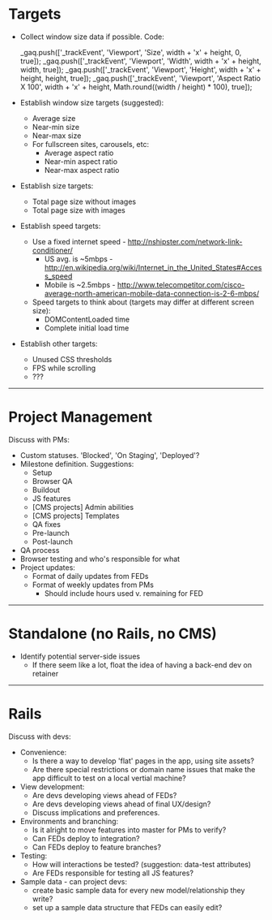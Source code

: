 # Targets

* Collect window size data if possible. Code:

    _gaq.push(['_trackEvent', 'Viewport', 'Size',               width + 'x' + height, 0, true]);
    _gaq.push(['_trackEvent', 'Viewport', 'Width',              width + 'x' + height, width, true]);
    _gaq.push(['_trackEvent', 'Viewport', 'Height',             width + 'x' + height, height, true]);
    _gaq.push(['_trackEvent', 'Viewport', 'Aspect Ratio X 100', width + 'x' + height, Math.round((width / height) * 100), true]);

* Establish window size targets (suggested):
  * Average size
  * Near-min size
  * Near-max size
  * For fullscreen sites, carousels, etc:
    * Average aspect ratio
    * Near-min aspect ratio
    * Near-max aspect ratio
* Establish size targets:
  * Total page size without images
  * Total page size with images
* Establish speed targets:
  * Use a fixed internet speed - http://nshipster.com/network-link-conditioner/
    * US avg. is ~5mbps - http://en.wikipedia.org/wiki/Internet_in_the_United_States#Access_speed
    * Mobile is ~2.5mbps - http://www.telecompetitor.com/cisco-average-north-american-mobile-data-connection-is-2-6-mbps/
  * Speed targets to think about (targets may differ at different screen size):
    * DOMContentLoaded time
    * Complete initial load time
* Establish other targets:
  * Unused CSS thresholds
  * FPS while scrolling
  * ???

<hr>

# Project Management

Discuss with PMs:

* Custom statuses. 'Blocked', 'On Staging', 'Deployed'?
* Milestone definition. Suggestions:
  * Setup
  * Browser QA
  * Buildout
  * JS features
  * [CMS projects] Admin abilities
  * [CMS projects] Templates
  * QA fixes
  * Pre-launch
  * Post-launch
* QA process
* Browser testing and who's responsible for what
* Project updates:
  * Format of daily updates from FEDs
  * Format of weekly updates from PMs
    * Should include hours used v. remaining for FED

<hr>

# Standalone (no Rails, no CMS)

* Identify potential server-side issues
  * If there seem like a lot, float the idea of having a back-end dev on retainer

<hr>

# Rails

Discuss with devs:

* Convenience:
  * Is there a way to develop 'flat' pages in the app, using site assets?
  * Are there special restrictions or domain name issues that make the app difficult to test on a local vertial machine?
* View development:
  * Are devs developing views ahead of FEDs?
  * Are devs developing views ahead of final UX/design?
  * Discuss implications and preferences.
* Environments and branching:
  * Is it alright to move features into master for PMs to verify?
  * Can FEDs deploy to integration?
  * Can FEDs deploy to feature branches?
* Testing:
  * How will interactions be tested? (suggestion: data-test attributes)
  * Are FEDs responsible for testing all JS features?
* Sample data - can project devs:
  * create basic sample data for every new model/relationship they write?
  * set up a sample data structure that FEDs can easily edit?

